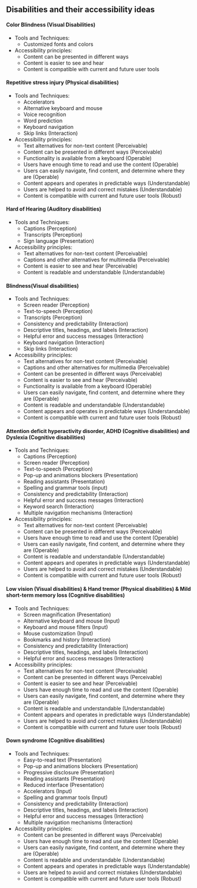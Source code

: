 ## Disabilities and their accessibility ideas

#### Color Blindness (Visual Disabilities)

- Tools and Techniques:
	* Customized fonts and colors
- Accessibility principles:
	* Content can be presented in different ways
	* Content is easier to see and hear
	* Content is compatible with current and future user tools

#### Repetitive stress injury (Physical disabilities)
- Tools and Techniques:
  * Accelerators
  * Alternative keyboard and mouse
  * Voice recognition
  * Word prediction
  * Keyboard navigation
  * Skip links (Interaction)
- Accessibility principles:
  * Text alternatives for non-text content (Perceivable)
  * Content can be presented in different ways (Perceivable)
  * Functionality is available from a keyboard (Operable)
  * Users have enough time to read and use the content (Operable)
  * Users can easily navigate, find content, and determine where they are (Operable)
  * Content appears and operates in predictable ways (Understandable)
  * Users are helped to avoid and correct mistakes (Understandable)
  * Content is compatible with current and future user tools (Robust)

#### Hard of Hearing (Auditory disabilities)
- Tools and Techniques:
  * Captions (Perception)
  * Transcripts (Perception)
  * Sign language (Presentation)
- Accessibility principles:
  * Text alternatives for non-text content (Perceivable)
  * Captions and other alternatives for multimedia (Perceivable)
  * Content is easier to see and hear (Perceivable)
  * Content is readable and understandable (Understandable)

#### Blindness(Visual disabilities)
- Tools and Techniques:
  * Screen reader (Perception)
  * Text-to-speech (Perception)
  * Transcripts (Perception)
  * Consistency and predictability (Interaction)
  * Descriptive titles, headings, and labels (Interaction)
  * Helpful error and success messages (Interaction)
  * Keyboard navigation (Interaction)
  * Skip links (Interaction)
- Accessibility principles:
  * Text alternatives for non-text content (Perceivable)
  * Captions and other alternatives for multimedia (Perceivable)
  * Content can be presented in different ways (Perceivable)
  * Content is easier to see and hear (Perceivable)
  * Functionality is available from a keyboard (Operable)
  * Users can easily navigate, find content, and determine where they are (Operable)
  * Content is readable and understandable (Understandable)
  * Content appears and operates in predictable ways (Understandable)
  * Content is compatible with current and future user tools (Robust)

#### Attention deficit hyperactivity disorder, ADHD (Cognitive disabilities) and Dyslexia (Cognitive disabilities)
- Tools and Techniques:
  * Captions (Perception)
  * Screen reader (Perception)
  * Text-to-speech (Perception)
  * Pop-up and animations blockers (Presentation)
  * Reading assistants (Presentation)
  * Spelling and grammar tools (input)
  * Consistency and predictability (Interaction)
  * Helpful error and success messages (Interaction)
  * Keyword search (Interaction)
  * Multiple navigation mechanisms (Interaction)
- Accessibility principles:
  * Text alternatives for non-text content (Perceivable)
  * Content can be presented in different ways (Perceivable)
  * Users have enough time to read and use the content (Operable)
  * Users can easily navigate, find content, and determine where they are (Operable)
  * Content is readable and understandable (Understandable)
  * Content appears and operates in predictable ways (Understandable)
  * Users are helped to avoid and correct mistakes (Understandable)
  * Content is compatible with current and future user tools (Robust)

#### Low vision (Visual disabilities) & Hand tremor (Physical disabilities) & Mild short-term memory loss (Cognitive disabilities)
- Tools and Techniques:
  * Screen magnification (Presentation)
  * Alternative keyboard and mouse (Input)
  * Keyboard and mouse filters (Input)
  * Mouse customization (Input)
  * Bookmarks and history (Interaction)
  * Consistency and predictability (Interaction)
  * Descriptive titles, headings, and labels (Interaction)
  * Helpful error and success messages (Interaction)
- Accessibility principles:
  * Text alternatives for non-text content (Perceivable)
  * Content can be presented in different ways (Perceivable)
  * Content is easier to see and hear (Perceivable)
  * Users have enough time to read and use the content (Operable)
  * Users can easily navigate, find content, and determine where they are (Operable)
  * Content is readable and understandable (Understandable)
  * Content appears and operates in predictable ways (Understandable)
  * Users are helped to avoid and correct mistakes (Understandable)
  * Content is compatible with current and future user tools (Robust)

#### Down syndrome (Cognitive disabilities)
- Tools and Techniques:
  * Easy-to-read text (Presentation)
  * Pop-up and animations blockers (Presentation)
  * Progressive disclosure (Presentation)
  * Reading assistants (Presentation)
  * Reduced interface (Presentation)
  * Accelerators (Input)
  * Spelling and grammar tools (Input)
  * Consistency and predictability (Interaction)
  * Descriptive titles, headings, and labels (Interaction)
  * Helpful error and success messages (Interaction)
  * Multiple navigation mechanisms (Interaction)
- Accessibility principles:
  * Content can be presented in different ways (Perceivable)
  * Users have enough time to read and use the content (Operable)
  * Users can easily navigate, find content, and determine where they are (Operable)
  * Content is readable and understandable (Understandable)
  * Content appears and operates in predictable ways (Understandable)
  * Users are helped to avoid and correct mistakes (Understandable)
  * Content is compatible with current and future user tools (Robust)

